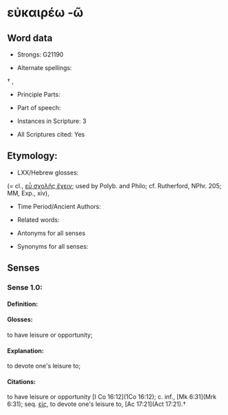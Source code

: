 # εὐκαιρέω -ῶ

<!-- Status: S2=NeedsEdits -->
<!-- Lexica used for edits:   -->

## Word data

* Strongs: G21190

* Alternate spellings:

† , 

* Principle Parts: 


* Part of speech: 


* Instances in Scripture: 3

* All Scriptures cited: Yes

## Etymology: 


* LXX/Hebrew glosses: 

(= cl., [εὖ σχολῆς ἔχειν](); used by Polyb. and Philo; cf. Rutherford, NPhr. 205; MM, Exp., xiv), 

* Time Period/Ancient Authors: 


* Related words: 

* Antonyms for all senses

* Synonyms for all senses: 


## Senses 


### Sense  1.0: 

#### Definition: 

#### Glosses: 

to have leisure or opportunity; 

#### Explanation: 

to devote one's leisure to; 

#### Citations: 

to have leisure or opportunity [I Co 16:12](1Co 16:12); c. inf., [Mk 6:31](Mrk 6:31); seq. [εἰς](), to devote one's leisure to, [Ac 17:21](Act 17:21).†

